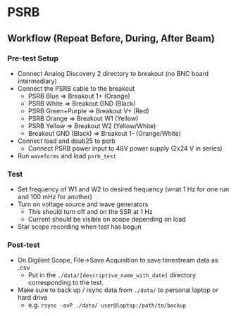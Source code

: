 # PSRB

## Workflow (Repeat Before, During, After Beam)

### Pre-test Setup
- Connect Analog Discovery 2 directory to breakout (no BNC board intermediary)
- Connect the PSRB cable to the breakout
  - PSRB Blue => Breakout 1+ (Orange)
  - PSRB White => Breakout GND (Black)
  - PSRB Green+Purple => Breakout V+ (Red)
  - PSRB Orange => Breakout W1 (Yellow)
  - PSRB Yellow => Breakout W2 (Yellow/White)
  - Breakout GND (Black) => Breakout 1- (Orange/White)
- Connect load and dsub25 to psrb
  - Connect PSRB power input to 48V power supply (2x24 V in series)
- Run `waveforms` and load `psrb_test`

### Test
- Set frequency of W1 and W2 to desired frequency (wnat 1 Hz for one run and 100 mHz for another)
- Turn on voltage source and wave generators
   - This should turn off and on the SSR at 1 Hz
   - Current should be visible on scope depending on load
- Star scope recording when test has begun

### Post-test
- On Digilent Scope, File->Save Acquisition to save timestream data as .csv
  - Put in the `./data/[descriptive_name_with_date]` directory corresponding to the test.
- Make sure to back up / rsync data from `./data/` to personal laptop or hard drive
  - e.g. `rsync -avP ./data/ user@laptop:/path/to/backup`
